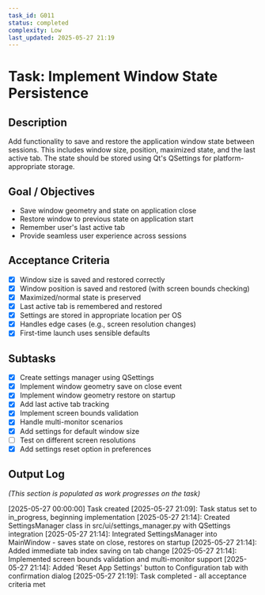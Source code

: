 ```yaml
---
task_id: G011
status: completed
complexity: Low
last_updated: 2025-05-27 21:19
---
```


# Task: Implement Window State Persistence

## Description
Add functionality to save and restore the application window state between sessions. This includes window size, position, maximized state, and the last active tab. The state should be stored using Qt's QSettings for platform-appropriate storage.

## Goal / Objectives
- Save window geometry and state on application close
- Restore window to previous state on application start
- Remember user's last active tab
- Provide seamless user experience across sessions

## Acceptance Criteria
- [x] Window size is saved and restored correctly
- [x] Window position is saved and restored (with screen bounds checking)
- [x] Maximized/normal state is preserved
- [x] Last active tab is remembered and restored
- [x] Settings are stored in appropriate location per OS
- [x] Handles edge cases (e.g., screen resolution changes)
- [x] First-time launch uses sensible defaults

## Subtasks
- [x] Create settings manager using QSettings
- [x] Implement window geometry save on close event
- [x] Implement window geometry restore on startup
- [x] Add last active tab tracking
- [x] Implement screen bounds validation
- [x] Handle multi-monitor scenarios
- [x] Add settings for default window size
- [ ] Test on different screen resolutions
- [x] Add settings reset option in preferences

## Output Log
*(This section is populated as work progresses on the task)*

[2025-05-27 00:00:00] Task created
[2025-05-27 21:09]: Task status set to in_progress, beginning implementation
[2025-05-27 21:14]: Created SettingsManager class in src/ui/settings_manager.py with QSettings integration
[2025-05-27 21:14]: Integrated SettingsManager into MainWindow - saves state on close, restores on startup
[2025-05-27 21:14]: Added immediate tab index saving on tab change
[2025-05-27 21:14]: Implemented screen bounds validation and multi-monitor support
[2025-05-27 21:14]: Added 'Reset App Settings' button to Configuration tab with confirmation dialog
[2025-05-27 21:19]: Task completed - all acceptance criteria met